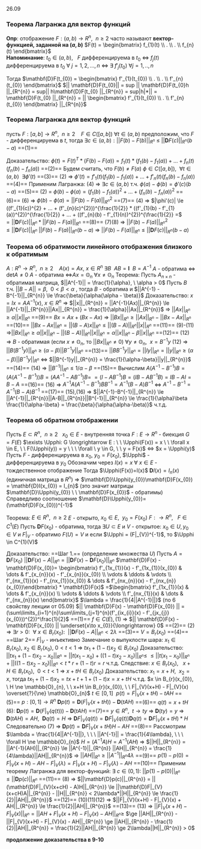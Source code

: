 26.09

### Теорема Лагранжа для вектор функций
**Опр**: отображение $F: (a,b) \longrightarrow R^{n}, \ \ n \ge 2$  часто называют **вектор-функцией, заданной на  $(a,b)$**
$F(t) = \begin{bmatrix} f_{1}(t) \\ . \\ . \\ f_{n}(t) \end{bmatrix}$      
**Напоминание**: $t_{0} \in (a,b), \ \ \ F$ дифференцируема в $t_{0}$ <=> $f_{j}(t)$ дифференцируема в $t_{0} \ \forall \ j = 1,2,...,n$ <=> $\exists \ f'_{j}(t_{0}) \ \forall j = 1,..,n$

Тогда $\mathbf{D}F(t_{0}) = \begin{bmatrix}  f'_{1}(t_{0}) \\ . \\ . \\ f'_{n}(t_{0}) \end{bmatrix}$
$|| \mathbf{D}F(t_{0}|| = sup || \mathbf{D}F(t_{0}h ||_{R^{n}} = sup|| h\mathbf{D}F(t_{0} ||_{R^{n}} = sup|h|*|| = \mathbf{D}F(t_{0} ||_{R^{n}} = || \begin{bmatrix} f'_{1}(t_{0}) \\ . \\ f'_{n}(t_{0}) \end{bmatrix} ||_{R^{n}}$


### Теорема Лагранжа для вектор функций
пусть $F : [a,b] \longrightarrow R^{n}, \ \ n \ge 2 \ \ \ \ F \in C([a,b]) \ \forall t \in (a,b)$
предположим, что $F$ - дифференцируема в $t$, тогда 
$\exists c \in (a,b): || F(b) - F(b) ||_{R^{n}} \ \le \ ||\mathbf{D}F(c)||_{R^{n}}(b-a)$  ==(1)==

Доказательство:
$\phi (t) = F(t)^{T} * (F(b) - F(a)) = f_{1}(t) * (f_{1}(b) - f_{1}(a)) + ... + f_{n}(t)(f_{n}(b) - f_{n}(a))$ ==(2)==
Будем считать, что $F(b) \ne F(a)$
$\phi \in C([a,b]), \ \ \forall t \in (a,b) \ \ \exists \phi'(t)$  ==(3)==
(2) => $\phi'(t) = f'_{1}(t)(f_{1}(b) - f_{1}(a)) + ... + f'_{n}(t)(f_{n}(b) - f_{n}(a))$  ==(4)==
Применим Лагранжа:
(4) => $\exists c \in (a,b)$ т.ч. $\phi (a) - \phi (b) = \phi'(c)(b-a)$ ==(5)==
(2) = $\phi (b) - \phi (a) = (f_{1}(b) - f_{1}(a))^{2} +...+ (f_{n}(b) - f_{n}(a))^{2}$ ==(6)==
(6) => $\phi (b) - \phi (a) = || F(b) - F(a) ||^{2}_{R^{n}}$  ==(7)==
(4) => $|\phi'(c)| \le ((f'_{1}(c))^{2} + ... + (f'_{n}(c)^{2}))^{\frac{1}{2}} * ((f'_{1}(b) - f'_{1}(a))^{2})^{\frac{1}{2}} + ... + ((f'_{n}(b) - f'_{1}(n))^{2})^{\frac{1}{2}} =$
$=||\mathbf{D}F(c)||_{R^{n}} * ||F(b) - F(a)||_{R^{n}}$  ==(8)==
(7)(8) => $|| F(b) - F(a) ||^{2}_{R^{n}} \le ||\mathbf{D}F(c)||_{R^{n}} \ ||F(b) - F(a)||_{R^{n}} (b-a)$ 
=> $|| F(b) - F(a) ||_{R^{n}} \le ||\mathbf{D}F(c)||_{R^{n}} (b-a)$
### Теорема об обратимости линейного отображения близкого к обратимым
$A: R^{n} \longrightarrow R^{n}, \ \ n \ge 2 \ \ \ \ A(x) = Ax, \ x \in R^{n}$
$\exists B \ \ AB = \mathbf{I} \ \ B = A^{-1}$
$A$ - обратима <=> det$A \ne 0$
$A$ - обратима <=>$Ax = \mathbb{O}_{n} \ \forall x \ne \mathbb{O}_{n}$ 
Теорема:
Пусть $A_{n \times n}$ - обратимая матрица,  $||A^{-1}|| = \frac{1}{\alpha}, \ \alpha > 0$
Пусть $B$ т.ч. $||B - A|| = \beta, \ \ 0<\beta<\alpha$ , тогда $B$ - обратима и $||A^{-1} - B^{-1}||_{R^{n}} \le \frac{\beta}{\alpha(\alpha - \beta)}$
Доказательство:
$x = Ix = AA^{-1}(x), \ x \in R^{n}$ => $||x||_{R^{n}} = ||A^{-1}(Ax)||_{R^{n}} \le ||A^{-1}||_{R^{n}}||Ax||_{R^{n}} = \frac{1}{\alpha}||Ax||_{R^{n}}$ 
=> $||Ax||_{R^{n}} \ge \alpha ||x||_{R^{n}}$   ==(9)==
$Bx = Ax+(Bx - Ax)$ => $||Bx||_{R^{n}} \ge ||Ax||_{R^{n}} - ||Bx - Ax||_{R^{n}}$  ==(10)==
$||Bx - Ax||_{R^{n}} = ||(B - A)x||_{R^{n}} \le ||(B - A)||_{R^{n}}||x||_{R^{n}}$  ==(11)==
(9)-(11) =>$|| Bx ||_{R^{n}} \ge \alpha||x||_{R^{n}} - ||(B-A)||_{R^{n}}||x||_{R^{n}} = \alpha ||x||_{R^{n}} - \beta ||x||_{R^{n}}$  ==(12)==
(12) => $B$ - обратимая (если $x \ne \mathbb{O}_{n}$, то $||Bx||_{R^{n}} \ne 0$)
$\forall y \ne \mathbb{O}_{n}, \ \ x = B^{-1}y$
(12) => $||B(B^{-1}y)||_{R^{n}} \ge (\alpha - \beta) ||B^{-1}y||_{R^{n}}$   ==(13)==
$||BB^{-1}y||_{R^{n}} = ||Iy||_{R^{n}} = ||y||_{R^{n}} \ge (\alpha-\beta)||B^{-1}y||_{R^{n}}$ <=> $||B^{-1}y||_{R^{n}} = \frac{1}{\alpha-\beta}||y||_{R^{n}}$  ==(14)==
(14) => $||B^{-1}||_{R^{n}} \le 1/\alpha-\beta$  ==(15)==
Вычислим $A(A^{-1} - B^{-1})B = (A(A^{-1} - B^{-1}))B = (AA^{-1} - AB^{-1})B=$ 
$= (I - AB^{-1})B = (IB - AB^{-1}B) = IB - AI = B-A$  ==(16)== 
(16) => $A^{-1}A(A^{-1}-B^{-1})BB^{-1} = A^{-1}(B-A)B^{-1}$ <=> $A^{-1}-B^{-1} = A^{-1}(B-A)B^{-1}$  ==(17)==
(15),(16) => $||A^{-1}-B^{-1}||_{R^{n}} \le ||A^{-1}||_{R^{n}}||A-B||_{R^{n}}||B^{-1}||_{R^{n}} \le \frac{1}{\alpha}\beta \frac{1}{\alpha-\beta} = \frac{\beta}{\alpha(\alpha-\beta)}$
ч.т.д.
### Теорема об обратном отображении
Пусть $E \subset R^{n}, \ \ n \ge 2 \ \ \ x_{0} \in E$ - внутренняя точка
$F: E \longrightarrow R^{n}$ - биекция  $G = F(E)$
$\exists \Upphi: G \longrightarrow E : \ \ \Upphi(F(x)) = x \ \ \forall x \in E, \ \ F(\Upphi(y)) = y \ \ \ \forall \ y \in G, \ \ y = F(x)$ <=> $x = \Upphi(y)$
Пусть $F$ - дифференцируема в $x_{0}, \ y_{0}=F(x_{0})$,  $\Upphi$ - дифференцируема в $y_{0}$
Обозначим через $I(x)=x \ \forall \ x \in E$ - тождественное отображение
Тогда $\Upphi(F(x))=I(x)$
$\mathbf{D} I(x) = I_{n}(x)$ (единичная матрица в $R^{n}$) => $\mathbf{D}\Upphi(y_{0})\mathbf{D}F(x_{0}) = \mathbf{D}I(x_{0}) = I_{n}$
(это значит матрицы $\mathbf{D}\Upphi(y_{0}) \ \ \mathbf{D}F(x_{0})$ - обратимы)
Справедливо соотношение $\mathbf{D}\Upphi(y_{0})=(\mathbf{D}F(x_{0}))^{-1}$

Теорема:
$E \in R^{n}, \ \ n \ge 2$    $E$ - открыто,  $x_{0} \in E, \ \ y_{0} = F(x_{0})$
$F: \longrightarrow R^{n}, \ \ \ F \in C^{1}(E)$
Пусть $\mathbf{D}F(x_{0})$ - обратима, тогда $\exists U \subset E$ и $V$ - открытое:  $x_{0} \in U, y_{0} \in V$ и $F|_{V}$ - обратимо  $F(U)=V$
и если $\Upphi = (F|_{V})^{-1}$, то $\Upphi \in C^{1}(V)$

Доказательство:
==Шаг 1.== (определение множества $U$)
Пусть $A = \mathbf{D}F(x_{0})$
$|| \mathbf{D}F(x) - A ||_{R^{n}} = || \mathbf{D}F(x) - \mathbf{D}F(x_0) ||_{R^{n}}$
$\mathbf{D}F(x) - \mathbf{D}F(x_{0)}= \begin{bmatrix} f'_{1x_{1}}(x) - f'_{1x_{1}}(x_{0}) & \dots & f'_{x_{n}}(x) - f'_{x_{n}}(x_{0}) \\ \vdots & \ddots & \vdots \\ f'_{nx_{1}}(x) - f'_{nx_{1}}(x_{0}) & \dots & f'_{nx_{n}}(x) - f'_{nx_{n}}(x_{0})\end{bmatrix} * \mathbf{D}F(x)$ =$\begin{bmatrix} f'_{1x_{1}}(x) & \dots & f'_{x_{n}}(x) \\ \vdots & \ddots & \vdots \\ f'_{nx_{1}}(x) & \dots & f'_{nx_{n}}(x) \end{bmatrix}$
$\lambda = \frac{1}{4||A^{-1}||}$
(по 6 свойству лекции от 05.09)  $|| \mathbf{D}F(x) - \mathbf{D}F(x_{0}) || = (\sum\limits_{i=1}^{n}\sum\limits_{j=1}^{n}(f'_{ix_{i}}(x) - f'_{jx_{j}}(x_{0}))^{2})^\frac{1}{2}$ ==(1)==
$f \in C(E), (1)$ => $|| \mathbf{D}F(x) - \mathbf{D}F(x_{0}) || \underset{x\to x_{0}}{\longrightarrow}  0$  ==(2)==
(2) => $\exists r>0 : \ \ \forall \ x \in B_{r}(x_{0}) : \ \ || \mathbf{D}F(x) - A||_{R^{n}} < 2\lambda$  ==(3)==
$V = B_{r}(x_{0})$  ==(4)==
==Шаг 2== $F|_{V}$ - инъективно
Замечание о выпуклости шара: $x_{1} \in B_{r}(x_{0}), \ x_{2} \in B_{r}(x_{0}), \ 0<t<1$ => $tx_{1} + (1-t)x_{2} \in B_{r}(x_{0})$
Доказательство: $||tx_{1} + (1-t)x_{2} -x_{0}||_{R^{n}} = ||t(x_{1}-x_{0}) + ((1-t)x_{2} -x_{0})||_{R^{n}} \le$
$\le||t(x_{1}-x_{0})||_{R^{n}} + ||((1-t)x_{2} -x_{0})||_{R^{n}} < t*r + (1-t)r = r$
ч.т.д.
Следствие: $x \in B_{r}(x_{0}), \ \ \ x+H \in B_{r}(x_{0}), \ \ 0<t<1$ => $x+tH \in B_{r}(x_{0})$
Доказательство: $x_{1}=x+H, \ \ x_{2}=x$, тогда $tx_{1}+(1-t)x_{2} = tx + t+1 + (1-t)x = x+tH$ ч.т.д.
$x \in B_{r}(x_{0}), \ H \ne \mathbb{O}_{n}, \ \ x+H \in B_{r}(x_{0}), \ \ F|_{V}(x+H) - F|_{V}(x) \overset{?}{\ne} \mathbb{O}_{n}$
$t\in [0,1] \ \ p(t) = F|_{V}(x+tH) - tAH$  ==(5)==      $p: [0,1] \longrightarrow R^{n}$
$\mathbf{D}p(t) = \mathbf{D}(F|_{V}(x+tH)) - \mathbf{D}(tAH)$  ==(6)==
$q(t) = x + tH$    
(6): $\mathbf{D}p(t) = \mathbf{D}(F|_{V}(q(t))) - \mathbf{D}(tAH)$  ==(7)==
$y \in R^{n}, \ \ t \longrightarrow ty$ => $\mathbf{D}(ty) = y$ => $\mathbf{D}(tAH) = AH, \ \ \mathbf{D}q(t) = H$ => $\mathbf{D}F|_{V}(q(t)) = \mathbf{D}F|_{V}(q(t))\mathbf{D}q(t) = \mathbf{D}F|_{V}(x+tH)*H$
Следовательно (7) => $\mathbf{D}p(t) = \mathbf{D}F|_{V}(x+tH)H-AH$  ==(8)==
Рассмотрим  $\lambda = \frac{1}{4||A^{-1}||}, \ \ \ ||A^{-1}|| = \frac{1}{4\lambda}, \ \ \ \forall H \ne \mathbb{O}_{n}$
$H = (A^{-1}A)H = A^{-1}(AH)$ => $||H||_{R^{n}} = ||A^{-1}(AH)||_{R^{n}} \le ||A^{-1}||_{R^{n}} ||AH||_{R^{n}} = \frac{1}{4\lambda}||AH||_{R^{n}}$ => $||AH||_{R^{n}} \ge ||A^{-1}||_{R^{n}} 4\lambda$  ==(9)==
$p(1) - p(0) = F|_{V}(x+H) - AH - F|_{V}(\lambda) = F|_{V}(x+H) - F|_{V}(\lambda) - AH$  ==(10)==
Применим теорему Лагранжа для вектор-функций:
$\exists \ c \in (0,1): \ ||p(1) - p(0)||_{R^{n}} \le ||\mathbf{D}p(c)||_{R^{n}}$  ==(11)==
(8) => $||\mathbf{D}p(c)||_{R^{n}} = ||(\mathbf{D}F|_{V}(x+cH) - A)H||_{R^{n}} \le ||\mathbf{D}F|_{V}(x+cH)A||_{R^{n}} - ||H||_{R^{n}} < 2\lambda*||H||_{R^{n}} \le \frac{1}{2}||AH||_{R^{n}}$  ==(12)==
(10)(11)(12) => $||F|_{V}(x+H) - F|_{V}(x) + AH||_{R^{n}} \le \frac{1}{2}||AH||_{R^{n}}$  ==(13)==
(13) => $||F|_{V}(x+H) - F|_{V}(x)||_{R^{n}} = ||AH + F|_{V}(x+H) - F|_{V}(x) - AH||_{R^{n}} \ge$ 
$\ge ||AH||_{R^{n}} - ||F|_{V}(x+H) - F|_{V}(x) - AH||_{R^{n}} \ge ||AH||_{R^{n}} - \frac{1}{2}||AH||_{R^{n}} = \frac{1}{2}||AH||_{R^{n}} \ge 2\lambda||H||_{R^{n}} > 0$

**продолжение доказательства в 9-10**